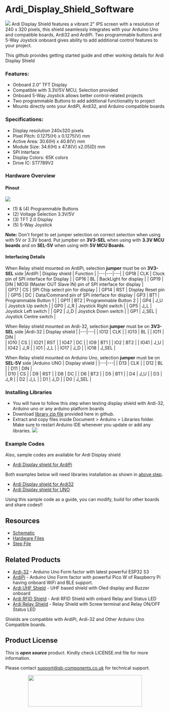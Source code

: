 # Ardi_Display_Shield_Software
<img src="https://cdn.shopify.com/s/files/1/1217/2104/files/ArdiPiDisplayShield.jpg?v=1683880851">
Ardi Display Shield features a vibrant 2" IPS screen with a resolution of 240 x 320 pixels, this shield seamlessly integrates with your Arduino Uno and compatible boards, Ardi32 and ArdiPi. Two programmable buttons and 5-Way Joystick onboard gives ability to add additional control features to your project.

This github provides getting started guide and other working details for Ardi Display Shield 

### Features:
- Onboard 2.0” TFT Display
- Compatible with 3.3V/5V MCU, Selection provided
- Onboard 5-Way Joystick allows better control-related projects
- Two programmable Buttons to add additional functionality to project
- Mounts directly onto your ArdiPi, Ardi32, and Arduino compatible boards

### Specifications:
- Display resolution 240x320 pixels
- Pixel Pitch: 0.1275(H) x 0.1275(V) mm
- Active Area: 30.6(H) x 40.8(V) mm
- Module Size: 34.6(H) x 47.8(V) x2.05(D) mm
- SPI Interface
- Display Colors: 65K colors
- Drive IC: ST7789V2
  
### Hardware Overview
#### Pinout
<img src="https://cdn.shopify.com/s/files/1/1217/2104/files/ardi2.0displayshieldpinout.jpg?v=1688469169">

- (1) & (4) Programmable Buttons
- (2) Voltage Selection 3.3V/5V
- (3) TFT 2.0 Display
- (5) 5-Way Joystick

**Note:** Don't forget to set jumper selection on correct selection when using with 5V or 3.3V board. Put jumpber on **3V3-SEL** when using with **3.3V MCU boards** and on **SEL-5V** when using with **5V MCU Boards**.

#### Interfacing Details

When Relay shield mounted on ArdiPi, selection **jumper** must be on **3V3-SEL** side
|ArdiPi | Display shield | Function |
|---|---|---|
| GP18 | CLK | Clock pin of SPI interface for Display |
| GP16 | BL | BackLight for display |
| GP19 | DIN | MOSI (Master OUT Slave IN) pin of SPI interface for display |  
| GP17 | CS | SPI Chip select pin for display |
| GP14 | RST | Display Reset pin | 
| GP15 | DC | Data/Command pin of SPI interface for display
| GP3 | BT1 | Programmable Button 1 |
| GP11 | BT2 | Programmable Button 2 |
| GP4 | J_U | Joystick Up switch |
| GP0 | J_R | Joystick Right switch |
| GP5 | J_L | Joystick Left switch |
| GP2 | J_D | Joystick Down switch |
| GP1 | J_SEL | Joystick Centre switch |

When Relay shield mounted on Ardi-32, selection **jumper** must be on **3V3-SEL** side
|Ardi-32 | Display shield | 
|---|---|
| IO12 | CLK | 
| IO13 | BL | 
| IO11 | DIN |  
| IO10 | CS |
| IO21 | RST |
| IO47 | DC |
| IO9 | BT1 |
| IO2 | BT2 | 
| IO41 | J_U | 
| IO42 | J_R |
| IO1 | J_L |
| IO17 | J_D | 
| IO18 | J_SEL | 

When Relay shield mounted on Arduino Uno, selection **jumper** must be on **SEL-5V** side 
|Arduino UNO | Display shield | 
|---|---|
| D13 | CLK | 
| D12 | BL | 
| D11 | DIN |  
| D10 | CS |
| D9 | RST |
| D8 | DC |
| D6 | BT2 |
| D5 | BT1 | 
| D4 | J_U | 
| D3 | J_R |
| D2 | J_L |
| D1 | J_D | 
| D0 | J_SEL | 


### Installing Libraries
   - You will have to follow this step when testing display shield with Ardi-32, Arduino uno or any arduino platform boards 
   - Download [library zip file](https://github.com/sbcshop/Ardi_Display_Shield_Software/blob/main/libraries.zip) provided here in github.
   - Extract and copy files inside Document > Arduino > Libraries folder. Make sure to restart Arduino IDE whenever you update or add any libraries.
     <img src= "https://github.com/sbcshop/3.2_Touchsy_ESP-32_Resistive_Software/blob/main/images/library_files_path.png" />

### Example Codes
   Also, sample codes are available for Ardi Display shield
   - [Ardi Display shield for ArdiPi](https://github.com/sbcshop/Ardi_Display_Shield_Software/tree/main/examples/ArdiPi_Display_shield_interfacing)
     
Both examples below will need libraries installation as shown in [above step](https://github.com/sbcshop/Ardi_Display_Shield_Software/blob/main/README.md#installing-libraries).
   - [Ardi Display shield for Ardi32](https://github.com/sbcshop/Ardi_Display_Shield_Software/tree/main/examples/Ardi32_Display_shield_interfacing) 
   - [Ardi Display shield for UNO](https://github.com/sbcshop/Ardi_Display_Shield_Software/tree/main/examples/ArduinoUno_Display_shield_interfacing) 
   
   Using this sample code as a guide, you can modify, build for other boards and share codes!!  
   
## Resources
  * [Schematic](https://github.com/sbcshop/Ardi_Display_Shield_Hardware/blob/main/Design%20Data/SCH%202.0%20INCH%20LCD%20Shield.pdf)
  * [Hardware Files](https://github.com/sbcshop/Ardi_Display_Shield_Hardware/tree/main)
  * [Step File](https://github.com/sbcshop/Ardi_Display_Shield_Hardware/blob/main/Mechanical%20Data/STEP%202.0%20INCH%20LCD%20Shield.step)


## Related Products
   * [Ardi-32](https://shop.sb-components.co.uk/products/ardi32-uno-r3-alternative-board-based-on-esp32-s3-wroom?_pos=6&_sid=90d9cefb0&_ss=r) - Arduino Uno Form factor with latest powerful ESP32 S3
   * [ArdiPi](https://shop.sb-components.co.uk/products/ardipi-uno-r3-alternative-board-based-on-pico-w?_pos=5&_sid=5704675c2&_ss=r) - Arduino Uno Form factor with powerful Pico W of Raspberry Pi having onboard WiFi and BLE support.
   * [Ardi UHF Shield](https://shop.sb-components.co.uk/products/ardi-uhf-shield-for-arduino-uno?variant=40791294836819) - UHF based shield with Oled display and Buzzer onboard
   * [Ardi RFID Shield](https://shop.sb-components.co.uk/products/ardi-rfid-shield-for-arduino-uno?_pos=5&_sid=b4e4b2ef1&_ss=r) - Ardi RFID Shield with onbard Relay and Status LED
   * [Ardi Relay Shield](https://shop.sb-components.co.uk/products/ardi-relay-shield-for-arduino-uno?_pos=4&_sid=961a5887c&_ss=r) - Relay Shield with Screw terminal and Relay ON/OFF Status LED
   
   Shields are compatible with ArdiPi, Ardi-32 and Other Arduino Uno Compatible boards.

## Product License

This is ***open source*** product. Kindly check LICENSE.md file for more information.

Please contact support@sb-components.co.uk for technical support.
<p align="center">
  <img width="360" height="100" src="https://cdn.shopify.com/s/files/1/1217/2104/files/Logo_sb_component_3.png?v=1666086771&width=300">
</p>
